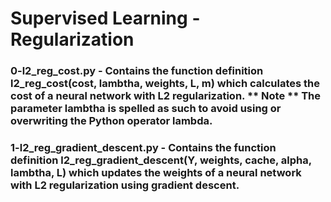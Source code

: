 # Supervised Learning - Regularization

### 0-l2_reg_cost.py - Contains the function definition l2_reg_cost(cost, lambtha, weights, L, m) which calculates the cost of a neural network with L2 regularization. ** Note ** The parameter lambtha is spelled as such to avoid using or overwriting the Python operator lambda.

### 1-l2_reg_gradient_descent.py - Contains the function definition l2_reg_gradient_descent(Y, weights, cache, alpha, lambtha, L) which updates the weights of a neural network with L2 regularization using gradient descent.
